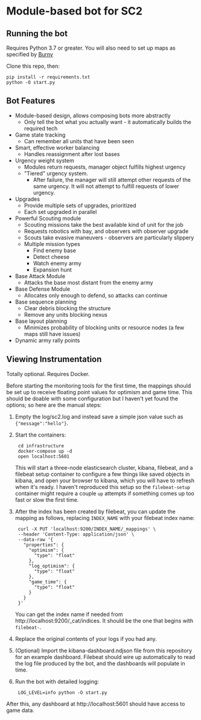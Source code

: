 # Module-based bot for SC2
## Running the bot
Requires Python 3.7 or greater. You will also need to set up maps as specified by [Burny](https://github.com/BurnySc2/python-sc2#maps)

Clone this repo, then:

    pip install -r requirements.txt
    python -O start.py

## Bot Features
* Module-based design, allows composing bots more abstractly
  * Only tell the bot what you actually want - it automatically builds the required tech
* Game state tracking
  * Can remember all units that have been seen
* Smart, effective worker balancing
  * Handles reassignment after lost bases
* Urgency weight system
  * Modules return requests, manager object fulfills highest urgency
  * "Tiered" urgency system.
    * After failure, the manager will still attempt other requests of the same urgency. It will not attempt to fulfill requests of lower urgency.
* Upgrades
  * Provide multiple sets of upgrades, prioritized
  * Each set upgraded in parallel
* Powerful Scouting module
  * Scouting missions take the best available kind of unit for the job
  * Requests robotics with bay, and observers with observer upgrade
  * Scouts take evasive maneuvers - observers are particularly slippery
  * Multiple mission types
    * Find enemy base
    * Detect cheese
    * Watch enemy army
    * Expansion hunt
* Base Attack Module
  * Attacks the base most distant from the enemy army
* Base Defense Module
  * Allocates only enough to defend, so attacks can continue
* Base sequence planning
  * Clear debris blocking the structure
  * Remove any units blocking nexus
* Base layout planning
  * Minimizes probability of blocking units or resource nodes (a few maps still have issues)
* Dynamic army rally points

## Viewing Instrumentation
Totally optional. Requires Docker.

Before starting the monitoring tools for the first time, the mappings should be set up to receive floating point values for optimism and game time. This should be doable with some configuration but I haven't yet found the options; so here are the manual steps:

1. Empty the log/sc2.log and instead save a simple json value such as `{"message":"hello"}`.
1. Start the containers:

        cd infrastructure
        docker-compose up -d
        open localhost:5601
    This will start a three-node elasticsearch cluster, kibana, filebeat, and a filebeat setup container to configure a few things like saved objects in kibana, and open your browser to kibana, which you will have to refresh when it's ready. I haven't reproduced this setup so the `filebeat-setup` container might require a couple `up` attempts if something comes up too fast or slow the first time.
1. After the index has been created by filebeat, you can update the mapping as follows, replacing `INDEX_NAME` with your filebeat index name:

        curl -X PUT 'localhost:9200/INDEX_NAME/_mappings' \
        --header 'Content-Type: application/json' \
        --data-raw '{
          "properties": {
            "optimism": {
              "type": "float"
            },
            "log_optimism": {
              "type": "float"
            },
            "game_time": {
              "type": "float"
            }
          }
        }'
    You can get the index name if needed from http://localhost:9200/_cat/indices. It should be the one that begins with `filebeat-`.
1. Replace the original contents of your logs if you had any.
1. (Optional) Import the kibana-dashboard.ndjson file from this repository for an example dashboard. Filebeat should wire up automatically to read the log file produced by the bot, and the dashboards will populate in time.
1. Run the bot with detailed logging:

        LOG_LEVEL=info python -O start.py
After this, any dashboard at http://localhost:5601 should have access to game data.
